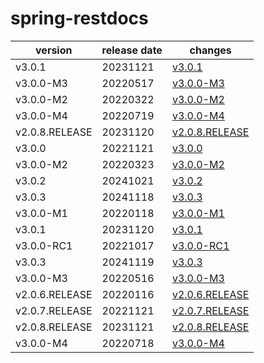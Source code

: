 # spring-restdocs	


|version|release date|changes|
|---|---|---|
|v3.0.1|20231121|[v3.0.1](./v3.0.1-20231121.md)|
|v3.0.0-M3|20220517|[v3.0.0-M3](./v3.0.0-M3-20220517.md)|
|v3.0.0-M2|20220322|[v3.0.0-M2](./v3.0.0-M2-20220322.md)|
|v3.0.0-M4|20220719|[v3.0.0-M4](./v3.0.0-M4-20220719.md)|
|v2.0.8.RELEASE|20231120|[v2.0.8.RELEASE](./v2.0.8.RELEASE-20231120.md)|
|v3.0.0|20221121|[v3.0.0](./v3.0.0-20221121.md)|
|v3.0.0-M2|20220323|[v3.0.0-M2](./v3.0.0-M2-20220323.md)|
|v3.0.2|20241021|[v3.0.2](./v3.0.2-20241021.md)|
|v3.0.3|20241118|[v3.0.3](./v3.0.3-20241118.md)|
|v3.0.0-M1|20220118|[v3.0.0-M1](./v3.0.0-M1-20220118.md)|
|v3.0.1|20231120|[v3.0.1](./v3.0.1-20231120.md)|
|v3.0.0-RC1|20221017|[v3.0.0-RC1](./v3.0.0-RC1-20221017.md)|
|v3.0.3|20241119|[v3.0.3](./v3.0.3-20241119.md)|
|v3.0.0-M3|20220516|[v3.0.0-M3](./v3.0.0-M3-20220516.md)|
|v2.0.6.RELEASE|20220116|[v2.0.6.RELEASE](./v2.0.6.RELEASE-20220116.md)|
|v2.0.7.RELEASE|20221121|[v2.0.7.RELEASE](./v2.0.7.RELEASE-20221121.md)|
|v2.0.8.RELEASE|20231121|[v2.0.8.RELEASE](./v2.0.8.RELEASE-20231121.md)|
|v3.0.0-M4|20220718|[v3.0.0-M4](./v3.0.0-M4-20220718.md)|

